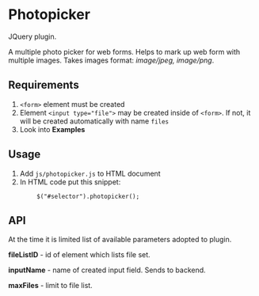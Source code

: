# Photopicker
JQuery plugin.

A multiple photo picker for web forms. Helps to mark up web form with multiple images.
Takes images format: _image/jpeg, image/png_.
## Requirements

1. `<form>` element must be created
2. Element `<input type="file">` may be created inside of `<form>`. If not, it will be created automatically with name `files`
3. Look into **Examples** 

## Usage
1. Add `js/photopicker.js` to HTML document
2. In HTML code put this snippet:

````
 		$("#selector").photopicker(); 	
````

## API

At the time it is limited list of available parameters adopted to plugin.

**fileListID** - id of element which lists file set.

**inputName** - name of created input field. Sends to backend.

**maxFiles** - limit to file list.